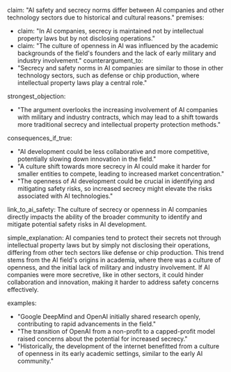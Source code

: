 claim: "AI safety and secrecy norms differ between AI companies and other technology sectors due to historical and cultural reasons."
premises:
  - claim: "In AI companies, secrecy is maintained not by intellectual property laws but by not disclosing operations."
  - claim: "The culture of openness in AI was influenced by the academic backgrounds of the field's founders and the lack of early military and industry involvement."
counterargument_to:
  - "Secrecy and safety norms in AI companies are similar to those in other technology sectors, such as defense or chip production, where intellectual property laws play a central role."

strongest_objection:
  - "The argument overlooks the increasing involvement of AI companies with military and industry contracts, which may lead to a shift towards more traditional secrecy and intellectual property protection methods."

consequences_if_true:
  - "AI development could be less collaborative and more competitive, potentially slowing down innovation in the field."
  - "A culture shift towards more secrecy in AI could make it harder for smaller entities to compete, leading to increased market concentration."
  - "The openness of AI development could be crucial in identifying and mitigating safety risks, so increased secrecy might elevate the risks associated with AI technologies."

link_to_ai_safety: The culture of secrecy or openness in AI companies directly impacts the ability of the broader community to identify and mitigate potential safety risks in AI development.

simple_explanation: AI companies tend to protect their secrets not through intellectual property laws but by simply not disclosing their operations, differing from other tech sectors like defense or chip production. This trend stems from the AI field's origins in academia, where there was a culture of openness, and the initial lack of military and industry involvement. If AI companies were more secretive, like in other sectors, it could hinder collaboration and innovation, making it harder to address safety concerns effectively.

examples:
  - "Google DeepMind and OpenAI initially shared research openly, contributing to rapid advancements in the field."
  - "The transition of OpenAI from a non-profit to a capped-profit model raised concerns about the potential for increased secrecy."
  - "Historically, the development of the internet benefitted from a culture of openness in its early academic settings, similar to the early AI community."